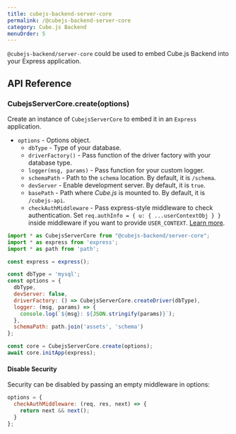 ```yaml
---
title: cubejs-backend-server-core
permalink: /@cubejs-backend-server-core
category: Cube.js Backend
menuOrder: 5
---
```


`@cubejs-backend/server-core` could be used to embed Cube.js Backend into your
Express application.

## API Reference

### CubejsServerCore.create(options)

Create an instance of `CubejsServerCore` to embed it in an `Express` application.

* `options` - Options object.
    * `dbType` - Type of your database.
    * `driverFactory()` - Pass function of the driver factory with your database type.
    * `logger(msg, params)` - Pass function for your custom logger.
    * `schemaPath` - Path to the `schema` location. By default, it is `/schema`.
    * `devServer` - Enable development server. By default, it is `true`.
    * `basePath` - Path where _Cube.js_ is mounted to. By default, it is `/cubejs-api`.
    * `checkAuthMiddleware` - Pass express-style middleware to check authentication. Set `req.authInfo = { u: { ...userContextObj } }` inside middleware if you want to provide `USER_CONTEXT`. [Learn more](/cube#context-variables-user-context).

```javascript
import * as CubejsServerCore from "@cubejs-backend/server-core";
import * as express from 'express';
import * as path from 'path';

const express = express();

const dbType = 'mysql';
const options = {
  dbType,
  devServer: false,
  driverFactory: () => CubejsServerCore.createDriver(dbType),
  logger: (msg, params) => {
    console.log(`${msg}: ${JSON.stringify(params)}`);
  },
  schemaPath: path.join('assets', 'schema')
};

const core = CubejsServerCore.create(options);
await core.initApp(express);
```

#### Disable Security
Security can be disabled by passing an empty middleware in options:

```javascript
options = {
  checkAuthMiddleware: (req, res, next) => {
    return next && next();
  }
};
```

